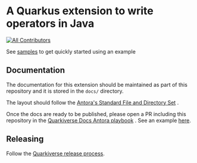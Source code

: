 # A Quarkus extension to write operators in Java

<!-- ALL-CONTRIBUTORS-BADGE:START - Do not remove or modify this section -->
[![All Contributors](https://img.shields.io/badge/all_contributors-1-orange.svg?style=flat-square)](#contributors-)
<!-- ALL-CONTRIBUTORS-BADGE:END -->

See [samples](samples/README.md) to get quickly started using an example

## Documentation

The documentation for this extension should be maintained as part of this repository and it is
stored in the `docs/` directory.

The layout should follow
the [Antora's Standard File and Directory Set](https://docs.antora.org/antora/2.3/standard-directories/)
.

Once the docs are ready to be published, please open a PR including this repository in
the [Quarkiverse Docs Antora playbook](https://github.com/quarkiverse/quarkiverse-docs/blob/master/antora-playbook.yml#L7)
. See an example [here](https://github.com/quarkiverse/quarkiverse-docs/pull/1).

## Releasing

Follow the [Quarkiverse release process](https://github.com/quarkiverse/quarkiverse/wiki/Release).


